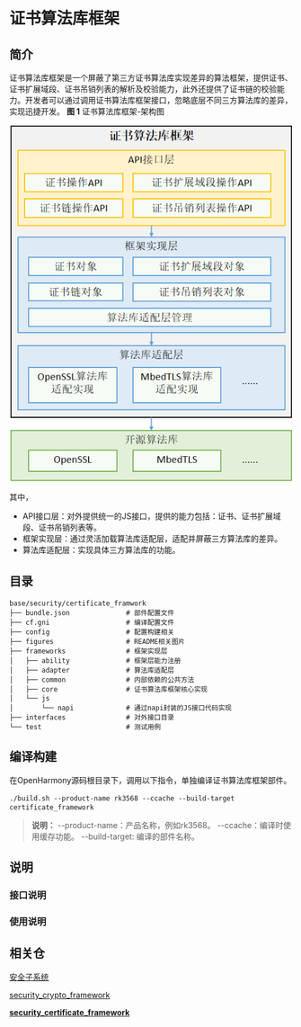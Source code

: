 # 证书算法库框架

## 简介
证书算法库框架是一个屏蔽了第三方证书算法库实现差异的算法框架，提供证书、证书扩展域段、证书吊销列表的解析及校验能力，此外还提供了证书链的校验能力。开发者可以通过调用证书算法库框架接口，忽略底层不同三方算法库的差异，实现迅捷开发。
**图 1**  证书算法库框架-架构图


![](figures/zh-cn_certificate_framework_architecture.png)

其中，

-   API接口层：对外提供统一的JS接口，提供的能力包括：证书、证书扩展域段、证书吊销列表等。
-   框架实现层：通过灵活加载算法库适配层，适配并屏蔽三方算法库的差异。
-   算法库适配层：实现具体三方算法库的功能。

## 目录
```
base/security/certificate_framwork
├── bundle.json              # 部件配置文件
├── cf.gni                   # 编译配置文件
├── config                   # 配置构建相关
├── figures                  # README相关图片
├── frameworks               # 框架实现层
│   ├── ability              # 框架层能力注册
│   ├── adapter              # 算法库适配层
│   ├── common               # 内部依赖的公共方法
│   ├── core                 # 证书算法库框架核心实现
│   └── js
│       └── napi             # 通过napi封装的JS接口代码实现
├── interfaces               # 对外接口目录
└── test                     # 测试用例
```

## 编译构建

在OpenHarmony源码根目录下，调用以下指令，单独编译证书算法库框架部件。
```shell
./build.sh --product-name rk3568 --ccache --build-target certificate_framework
```
> **说明：**
--product-name：产品名称，例如rk3568。
--ccache：编译时使用缓存功能。
--build-target: 编译的部件名称。


## 说明

### 接口说明



### 使用说明



## 相关仓

[安全子系统](https://gitee.com/openharmony/docs/blob/master/zh-cn/readme/安全子系统.md)

[security\_crypto\_framework](https://gitee.com/openharmony/security_crypto_framework)

[**security\_certificate\_framework**](https://gitee.com/openharmony-sig/security_certificate_framework)